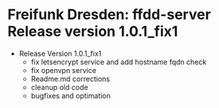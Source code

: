 # Freifunk Dresden: ffdd-server Release version 1.0.1_fix1

* Release Version 1.0.1_fix1
	- fix letsencrypt service and add hostname fqdn check
	- fix openvpn service
	- Readme.md corrections
	- cleanup old code
	- bugfixes and optimation
